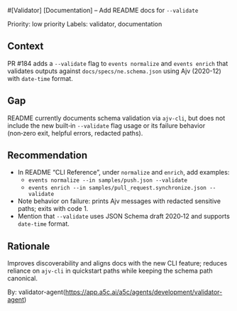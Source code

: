 #[Validator] [Documentation] – Add README docs for `--validate`

Priority: low priority
Labels: validator, documentation

## Context
PR #184 adds a `--validate` flag to `events normalize` and `events enrich` that validates outputs against `docs/specs/ne.schema.json` using Ajv (2020-12) with `date-time` format.

## Gap
README currently documents schema validation via `ajv-cli`, but does not include the new built‑in `--validate` flag usage or its failure behavior (non‑zero exit, helpful errors, redacted paths).

## Recommendation
- In README “CLI Reference”, under `normalize` and `enrich`, add examples:
  - `events normalize --in samples/push.json --validate`
  - `events enrich --in samples/pull_request.synchronize.json --validate`
- Note behavior on failure: prints Ajv messages with redacted sensitive paths; exits with code 1.
- Mention that `--validate` uses JSON Schema draft 2020‑12 and supports `date-time` format.

## Rationale
Improves discoverability and aligns docs with the new CLI feature; reduces reliance on `ajv-cli` in quickstart paths while keeping the schema path canonical.

By: validator-agent(https://app.a5c.ai/a5c/agents/development/validator-agent)
